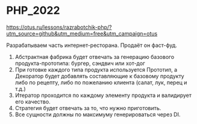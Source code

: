 # PHP_2022

https://otus.ru/lessons/razrabotchik-php/?utm_source=github&utm_medium=free&utm_campaign=otus

Разрабатываем часть интернет-ресторана. Продаёт он фаст-фуд.

1. Абстрактная фабрика будет отвечать за генерацию базового продукта-прототипа: бургер, сэндвич или хот-дог
2. При готовке каждого типа продукта используется Прототип, а Декоратор будет добавлять составляющие к базовому продукту либо по рецепту, либо по пожеланию клиента (салат, лук, перец и т.д.)
3. Итератор проходится по каждому элементу продукта и валидирует его качество.
4. Стратегия будет отвечать за то, что нужно приготовить.
5. Все сущности должны по максимуму генерироваться через DI.
